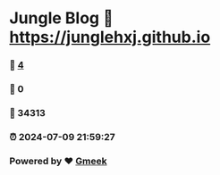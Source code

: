 # Jungle Blog :link: https://junglehxj.github.io 
### :page_facing_up: [4](https://junglehxj.github.io/tag.html) 
### :speech_balloon: 0 
### :hibiscus: 34313 
### :alarm_clock: 2024-07-09 21:59:27 
### Powered by :heart: [Gmeek](https://github.com/Meekdai/Gmeek)
